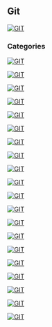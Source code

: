 ## Git
[![GIT](https://img.shields.io/badge/GIT-F05032?style=for-the-badge&logo=GIT&logoColor=white&labelColor=101010)](https://github.com/Alberto-mt/Terminal_de_comandos/blob/main/Git/index.md)

### Categories
[![GIT](https://img.shields.io/badge/INSTALACION_GIT-447ac0?style=for-the-badge&logo=GIT&logoColor=white&labelColor=101010)](https://github.com/Alberto-mt/Terminal_de_comandos/blob/main/Git/categories/Instalacion_GIT.md)

[![GIT](https://img.shields.io/badge/CONFIGURAR_USUARIO-c044b8?style=for-the-badge&logo=GIT&logoColor=white&labelColor=101010)](https://github.com/Alberto-mt/Terminal_de_comandos/blob/main/Git/categories/Configurar_usuario.md)

[![GIT](https://img.shields.io/badge/AYUDA_EN_GIT-c08a44?style=for-the-badge&logo=GIT&logoColor=white&labelColor=101010)](https://github.com/Alberto-mt/Terminal_de_comandos/blob/main/Git/categories/Ayuda_en_git.md)

[![GIT](https://img.shields.io/badge/CREAR_UN_REPOSITORIO-44c04c?style=for-the-badge&logo=GIT&logoColor=white&labelColor=101010)](https://github.com/Alberto-mt/Terminal_de_comandos/blob/main/Git/categories/Crear_un_repositorio.md)

[![GIT](https://img.shields.io/badge/CLONAR_REPOSITORIOS-447ac0?style=for-the-badge&logo=GIT&logoColor=white&labelColor=101010)](https://github.com/Alberto-mt/Terminal_de_comandos/blob/main/Git/categories/Clonar_repositorios.md)

[![GIT](https://img.shields.io/badge/ESPACIO_DE_TRABAJO-c044b8?style=for-the-badge&logo=GIT&logoColor=white&labelColor=101010)](https://github.com/Alberto-mt/Terminal_de_comandos/blob/main/Git/categories/Espacio_de_trabajo.md)

[![GIT](https://img.shields.io/badge/STATUS_ADD_DIFF-c08a44?style=for-the-badge&logo=GIT&logoColor=white&labelColor=101010)](https://github.com/Alberto-mt/Terminal_de_comandos/blob/main/Git/categories/Status_add_diff.md)

[![GIT](https://img.shields.io/badge/GITIGNORE-44c04c?style=for-the-badge&logo=GIT&logoColor=white&labelColor=101010)](https://github.com/Alberto-mt/Terminal_de_comandos/blob/main/Git/categories/Gitignore.md)

[![GIT](https://img.shields.io/badge/COMMIT_Y_VERSIONES-447ac0?style=for-the-badge&logo=GIT&logoColor=white&labelColor=101010)](https://github.com/Alberto-mt/Terminal_de_comandos/blob/main/Git/categories/Commit_y_versiones.md)

[![GIT](https://img.shields.io/badge/RESET_Y_CHECKOUT-c044b8?style=for-the-badge&logo=GIT&logoColor=white&labelColor=101010)](https://github.com/Alberto-mt/Terminal_de_comandos/blob/main/Git/categories/Reset_y_checkout.md)

[![GIT](https://img.shields.io/badge/DESHACER_COMMIT-c08a44?style=for-the-badge&logo=GIT&logoColor=white&labelColor=101010)](https://github.com/Alberto-mt/Terminal_de_comandos/blob/main/Git/categories/Deshacer_commit.md)

[![GIT](https://img.shields.io/badge/VOLVER_A_UN_COMMIT_ANTERIOR-44c04c?style=for-the-badge&logo=GIT&logoColor=white&labelColor=101010)]()

[![GIT](https://img.shields.io/badge/BUSCAR_COMMITS-447ac0?style=for-the-badge&logo=GIT&logoColor=white&labelColor=101010)]()

[![GIT](https://img.shields.io/badge/RAMAS-c044b8?style=for-the-badge&logo=GIT&logoColor=white&labelColor=101010)]()

[![GIT](https://img.shields.io/badge/STASH-c08a44?style=for-the-badge&logo=GIT&logoColor=white&labelColor=101010)]()

[![GIT](https://img.shields.io/badge/LIMPIAR_EL_STASH-44c04c?style=for-the-badge&logo=GIT&logoColor=white&labelColor=101010)]()

[![GIT](https://img.shields.io/badge/CHERRY_PICK-447ac0?style=for-the-badge&logo=GIT&logoColor=white&labelColor=101010)]()

[![GIT](https://img.shields.io/badge/COMO_RESOLVER_CONFLICTOS-c044b8?style=for-the-badge&logo=GIT&logoColor=white&labelColor=101010)]()

[![GIT](https://img.shields.io/badge/REPOSITORIOS_REMOTOS_Y_GITHUB-c08a44?style=for-the-badge&logo=GIT&logoColor=white&labelColor=101010)]()

[![GIT](https://img.shields.io/badge/GIT-F05032?style=for-the-badge&label=&#9650;&logoColor=white&labelColor=101010)](https://github.com/Alberto-mt/Terminal_de_comandos/blob/main/Git/index.md)
